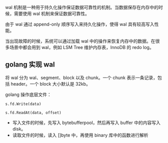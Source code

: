 wal 机制是一种用于持久化操作保证数据可靠性的机制。当数据保存在内存中的时候，需要使用 wal 机制来保证数据可靠性。

由于 wal 通过 append-only 顺序写入来持久化操作，使得 wal 具有较高写入性能。

当出现故障的时候，系统可以通过加载 wal 中的操作来恢复内存中的数据。在很多场景中都会用到 wal，例如 LSM Tree 维护内存表，InnoDB 的 redo log。

## golang 实现 wal

将 wal 分为 wal、segment、block 以及 chunk。一个 chunk 表示一条记录，包括 header。一个 block 大小默认是 32kb。

golang 操作底层文件：
```golang
s.fd.Write(data)

s.fd.ReadAt(data, offset)
```

- 写入文件的时候，先写入 bytebufferpool，然后再写入 buffer 中的内容写入 disk。
- 读取文件的时候，读入 []byte 中，再使用 binary 库中的函数进行解析

